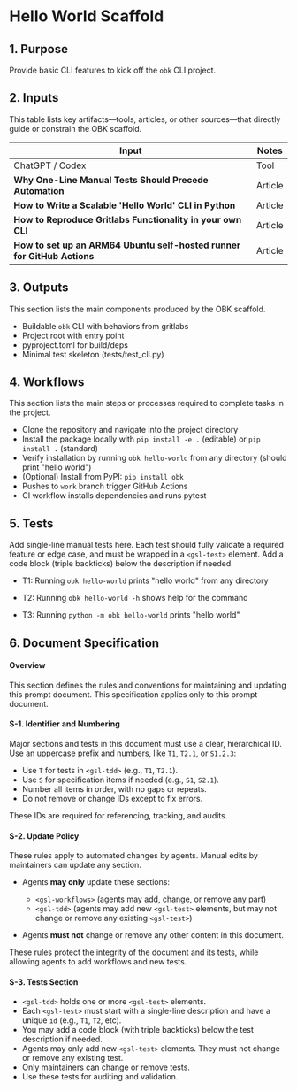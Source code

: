 <?xml version="1.0" encoding="UTF-8"?>
<gsl-prompt id="20250728T141621-0400" type="feat">

<gsl-description>

<!--
This is a self-contained prompt and spec for OBK/Codex agent work.
- Inputs, outputs, workflows, and tests are listed below.
- All document rules and agent policies are defined in the "Document Specification" section.
- Agents may only update workflows and add new tests (see rules).
- Everything else is for maintainers to edit as needed.
- This file should be easy to read and quick to update—no hidden steps or dependencies.
-->
</gsl-description>

<gsl-header>

# Hello World Scaffold
</gsl-header>
<gsl-block>

<gsl-purpose>
<gsl-title>

## 1. Purpose
</gsl-title>
<gsl-description>

Provide basic CLI features to kick off the `obk` CLI project. 
</gsl-description>
</gsl-purpose>
<gsl-inputs>
<gsl-title>

## 2. Inputs
</gsl-title>
<gsl-description>

This table lists key artifacts—tools, articles, or other sources—that directly guide or constrain the OBK scaffold.

| Input                                                                   | Notes   |
| ----------------------------------------------------------------------- | ------- |
| ChatGPT / Codex                                                         | Tool    |
| **Why One-Line Manual Tests Should Precede Automation**                 | Article |
| **How to Write a Scalable 'Hello World' CLI in Python**                 | Article |
| **How to Reproduce Gritlabs Functionality in your own CLI**             | Article |
| **How to set up an ARM64 Ubuntu self-hosted runner for GitHub Actions** | Article |

</gsl-description>
</gsl-inputs>

<gsl-outputs>
<gsl-title>

## 3. Outputs
</gsl-title>
<gsl-description>

This section lists the main components produced by the OBK scaffold.

* Buildable `obk` CLI with behaviors from gritlabs
* Project root with entry point
* pyproject.toml for build/deps
* Minimal test skeleton (tests/test\_cli.py)
</gsl-description>
</gsl-outputs>

<gsl-workflows>
<gsl-title>

## 4. Workflows
</gsl-title>
<gsl-description>

This section lists the main steps or processes required to complete tasks in the project.

* Clone the repository and navigate into the project directory
* Install the package locally with `pip install -e .` (editable) or `pip install .` (standard)
* Verify installation by running `obk hello-world` from any directory (should print "hello world")
* (Optional) Install from PyPI: `pip install obk`
* Pushes to `work` branch trigger GitHub Actions
* CI workflow installs dependencies and runs pytest
</gsl-description>
</gsl-workflows>

<gsl-tdd>
<gsl-title>

## 5. Tests
</gsl-title>
<gsl-description>

Add single-line manual tests here. Each test should fully validate a required feature or edge case, and must be wrapped in a `<gsl-test>` element. Add a code block (triple backticks) below the description if needed.

</gsl-description>
<gsl-test id="T1">

- T1: Running `obk hello-world` prints "hello world" from any directory
</gsl-test> 

<gsl-test id="T2">

- T2: Running `obk hello-world -h` shows help for the command
</gsl-test> 

<gsl-test id="T3">

- T3: Running `python -m obk hello-world` prints "hello world"
</gsl-test>
</gsl-tdd>

<gsl-document-spec>
<gsl-title>

## 6. Document Specification
</gsl-title>
<gsl-description>

#### Overview

This section defines the rules and conventions for maintaining and updating this prompt document.
This specification applies only to this prompt document.

#### S-1. Identifier and Numbering

Major sections and tests in this document must use a clear, hierarchical ID. Use an uppercase prefix and numbers, like `T1`, `T2.1`, or `S1.2.3`:

* Use `T` for tests in `<gsl-tdd>` (e.g., `T1`, `T2.1`).
* Use `S` for specification items if needed (e.g., `S1`, `S2.1`).
* Number all items in order, with no gaps or repeats.
* Do not remove or change IDs except to fix errors.

These IDs are required for referencing, tracking, and audits.

#### S-2. Update Policy

These rules apply to automated changes by agents. Manual edits by maintainers can update any section.

* Agents **may only** update these sections:

  * `<gsl-workflows>` (agents may add, change, or remove any part)
  * `<gsl-tdd>` (agents may add new `<gsl-test>` elements, but may not change or remove any existing `<gsl-test>`)
* Agents **must not** change or remove any other content in this document.

These rules protect the integrity of the document and its tests, while allowing agents to add workflows and new tests.

#### S-3. Tests Section

* `<gsl-tdd>` holds one or more `<gsl-test>` elements.
* Each `<gsl-test>` must start with a single-line description and have a unique `id` (e.g., `T1`, `T2`, etc).
* You may add a code block (with triple backticks) below the test description if needed.
* Agents may only add new `<gsl-test>` elements. They must not change or remove any existing test.
* Only maintainers can change or remove tests.
* Use these tests for auditing and validation.
</gsl-description>
</gsl-document-spec>
</gsl-block>
</gsl-prompt>
